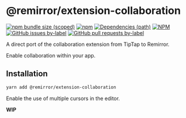 # @remirror/extension-collaboration

[![npm bundle size (scoped)](https://img.shields.io/bundlephobia/minzip/@remirror/extension-collaboration.svg?style=for-the-badge)](https://bundlephobia.com/result?p=@remirror/extension-collaboration) [![npm](https://img.shields.io/npm/dm/@remirror/extension-collaboration.svg?style=for-the-badge&logo=npm)](https://www.npmjs.com/package/@remirror/extension-collaboration) [![Dependencies (path)](https://img.shields.io/david/ifiokjr/remirror.svg?logo=npm&path=@remirror%2Fextension-collaboration&style=for-the-badge)](https://github.com/ifiokjr/remirror/blob/master/@remirror/extension-collaboration/package.json) [![NPM](https://img.shields.io/npm/l/@remirror/extension-collaboration.svg?style=for-the-badge)](https://github.com/ifiokjr/remirror/blob/master/LICENSE) [![GitHub issues by-label](https://img.shields.io/github/issues/ifiokjr/remirror/@remirror/extension-collaboration.svg?label=Open%20Issues&logo=github&style=for-the-badge)](https://github.com/ifiokjr/remirror/issues?utf8=%E2%9C%93&q=is%3Aissue+is%3Aopen+sort%3Aupdated-desc+label%3A%40remirror%2Fextension-collaboration) [![GitHub pull requests by-label](https://img.shields.io/github/issues-pr/ifiokjr/remirror/@remirror/extension-collaboration.svg?label=Open%20Pull%20Requests&logo=github&style=for-the-badge)](https://github.com/ifiokjr/remirror/pulls?utf8=%E2%9C%93&q=is%3Apr+is%3Aopen+sort%3Aupdated-desc+label%3A%40remirror%2Fextension-collaboration)

A direct port of the collaboration extension from TipTap to Remirror.

Enable collaboration within your app.

## Installation

```bash
yarn add @remirror/extension-collaboration
```

Enable the use of multiple cursors in the editor.

**WIP**

